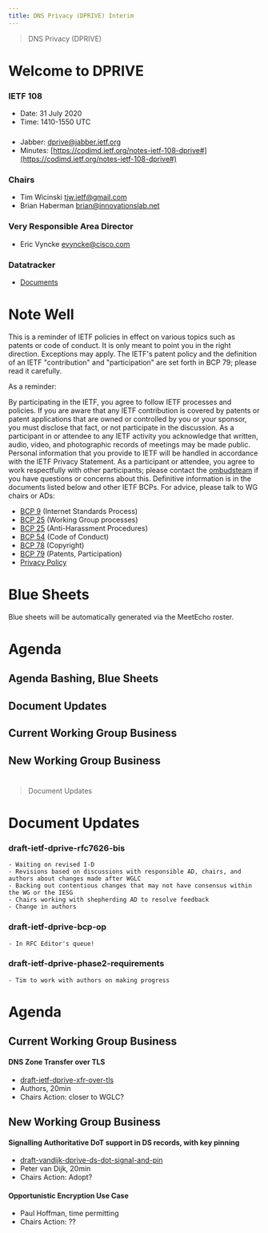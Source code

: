 ```yaml
---
title: DNS Privacy (DPRIVE) Interim
---
```


 > DNS Privacy (DPRIVE)

# Welcome to DPRIVE

### IETF 108

* Date: 31 July 2020
* Time: 1410-1550 UTC

###
* Jabber:  [dprive@jabber.ietf.org](dprive@jabber.ietf.org)
* Minutes: [https://codimd.ietf.org/notes-ietf-108-dprive#](https://codimd.ietf.org/notes-ietf-108-dprive#)

### Chairs
* Tim Wicinski [tjw.ietf@gmail.com](tjw.ietf@gmail.com)
* Brian Haberman [brian@innovationslab.net](brian@innovationslab.net)

### Very Responsible Area Director
* Eric Vyncke [evyncke@cisco.com](evyncke@cisco.com)

### Datatracker
* [Documents](https://datatracker.ietf.org/group/dprive/documents/)

# Note Well

This is a reminder of IETF policies in effect on various topics such as patents or code of conduct.
It is only meant to point you in the right direction. Exceptions may apply.
The IETF's patent policy and the definition of an IETF "contribution" and "participation" are set forth in BCP 79;
please read it carefully.

As a reminder:

By participating in the IETF, you agree to follow IETF processes and policies.
If you are aware that any IETF contribution is covered by patents or patent applications that are
owned or controlled by you or your sponsor, you must disclose that fact, or not participate in the discussion.
As a participant in or attendee to any IETF activity you acknowledge that written, audio, video,
and photographic records of meetings may be made public.
Personal information that you provide to IETF will be handled in accordance with the IETF Privacy Statement.
As a participant or attendee, you agree to work respectfully with other participants;
please contact the [ombudsteam](https://www.ietf.org/contact/ombudsteam/) if you have questions or concerns about this.
Definitive information is in the documents listed below and other IETF BCPs. For advice, please talk to WG chairs or ADs:

* [BCP 9](https://tools.ietf.org/html/bcp9) (Internet Standards Process)
* [BCP 25](https://tools.ietf.org/html/bcp25) (Working Group processes)
* [BCP 25](https://tools.ietf.org/html/bcp25) (Anti-Harassment Procedures)
* [BCP 54](https://tools.ietf.org/html/bcp54) (Code of Conduct)
* [BCP 78](https://tools.ietf.org/html/bcp78) (Copyright)
* [BCP 79](https://tools.ietf.org/html/bcp79) (Patents, Participation)
* [Privacy Policy](https://www.ietf.org/privacy-policy/)

# Blue Sheets

Blue sheets will be automatically generated via the MeetEcho roster.

# Agenda

## Agenda Bashing, Blue Sheets

## Document Updates

## Current Working Group Business

## New Working Group Business

# 

 > Document Updates

# Document Updates

### draft-ietf-dprive-rfc7626-bis
    - Waiting on revised I-D
    - Revisions based on discussions with responsible AD, chairs, and authors about changes made after WGLC
    - Backing out contentious changes that may not have consensus within the WG or the IESG
    - Chairs working with shepherding AD to resolve feedback
    - Change in authors

### draft-ietf-dprive-bcp-op
    - In RFC Editor's queue!

### draft-ietf-dprive-phase2-requirements
    - Tim to work with authors on making progress

# Agenda 

## Current Working Group Business

####   DNS Zone Transfer over TLS

* [draft-ietf-dprive-xfr-over-tls](https://datatracker.ietf.org/doc/draft-ietf-dprive-xfr-over-tls/)
*  Authors, 20min
*  Chairs Action: closer to WGLC?

## New Working Group Business

#### Signalling Authoritative DoT support in DS records, with key pinning  
* [draft-vandijk-dprive-ds-dot-signal-and-pin](https://datatracker.ietf.org/doc/draft-vandijk-dprive-ds-dot-signal-and-pin/)
* Peter van Dijk, 20min
* Chairs Action: Adopt?

#### Opportunistic Encryption Use Case
* Paul Hoffman, time permitting
* Chairs Action: ??


